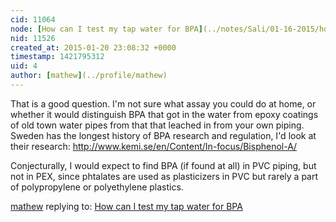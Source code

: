 ```yaml
---
cid: 11064
node: [How can I test my tap water for BPA](../notes/Sali/01-16-2015/how-can-i-test-my-tap-water-for-bpa)
nid: 11526
created_at: 2015-01-20 23:08:32 +0000
timestamp: 1421795312
uid: 4
author: [mathew](../profile/mathew)
---
```


That is a good question.  I'm not sure what assay you could do at home, or whether it would distinguish BPA that got in the water from epoxy coatings of old town water pipes from that that leached in from your own piping.
Sweden has the longest history of BPA research and regulation, I'd look at their research:
http://www.kemi.se/en/Content/In-focus/Bisphenol-A/

Conjecturally, I would expect to find BPA (if found at all) in PVC piping, but not in PEX, since phtalates are used as plasticizers in PVC but rarely a part of polypropylene or polyethylene plastics. 


[mathew](../profile/mathew) replying to: [How can I test my tap water for BPA](../notes/Sali/01-16-2015/how-can-i-test-my-tap-water-for-bpa)

